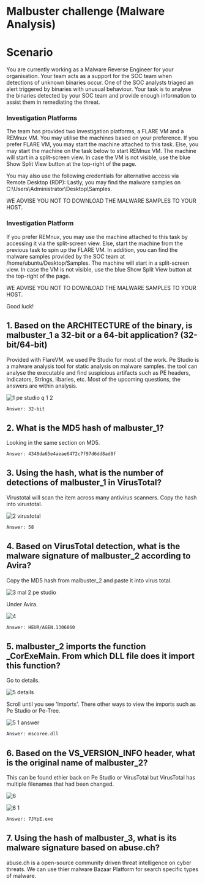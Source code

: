 # Malbuster challenge (Malware Analysis) 

# Scenario 
You are currently working as a Malware Reverse Engineer for your organisation. Your team acts as a support for the SOC team when detections of unknown binaries occur. One of the SOC analysts triaged an alert triggered by binaries with unusual behaviour. Your task is to analyse the binaries detected by your SOC team and provide enough information to assist them in remediating the threat.

### Investigation Platforms
The team has provided two investigation platforms, a FLARE VM and a REMnux VM. You may utilise the machines based on your preference.﻿
If you prefer FLARE VM, you may start the machine attached to this task. Else, you may start the machine on the task below to start REMnux VM.
The machine will start in a split-screen view. In case the VM is not visible, use the blue Show Split View button at the top-right of the page.

You may also use the following credentials for alternative access via Remote Desktop (RDP):
Lastly, you may find the malware samples on C:\Users\Administrator\Desktop\Samples. 

WE ADVISE YOU NOT TO DOWNLOAD THE MALWARE SAMPLES TO YOUR HOST.

### Investigation Platform

If you prefer REMnux, you may use the machine attached to this task by accessing it via the split-screen view.
Else, start the machine from the previous task to spin up the FLARE VM.
In addition, you can find the malware samples provided by the SOC team at /home/ubuntu/Desktop/Samples. 
The machine will start in a split-screen view. In case the VM is not visible, use the blue Show Split View button at the top-right of the page.

WE ADVISE YOU NOT TO DOWNLOAD THE MALWARE SAMPLES TO YOUR HOST.

Good luck!﻿

## 1. Based on the ARCHITECTURE of the binary, is malbuster_1 a 32-bit or a 64-bit application? (32-bit/64-bit)

Provided with FlareVM, we used Pe Studio for most of the work. Pe Studio is a malware analysis tool for static analysis on malware samples. the tool can analyse the executable and find suspicious artifacts such as PE headers, Indicators, Strings, libaries, etc. Most of the upcoming questions, the answers are within analysis. 

![1 pe studio q 1 2](https://github.com/Nath28m/CTF-writeups-tryhackme/assets/115990830/2271631b-75fc-4331-9083-5aac45a6307b)

```bash
Answer: 32-bit
```

## 2. What is the MD5 hash of malbuster_1?

Looking in the same section on MD5.

```bash
Answer: 4348da65e4aeae6472c7f97d6dd8ad8f
```

## 3. Using the hash, what is the number of detections of malbuster_1 in VirusTotal?
Virustotal will scan the item across many antivirus scanners. Copy the hash into virustotal. 

![2 virustotal](https://github.com/Nath28m/CTF-writeups-tryhackme/assets/115990830/c3ffad29-71b7-41e1-bed4-3485df907bf3)

```bash
Answer: 58
```

## 4. Based on VirusTotal detection, what is the malware signature of malbuster_2 according to Avira?

Copy the MD5 hash from malbuster_2 and paste it into virus total.

![3 mal 2 pe studio](https://github.com/Nath28m/CTF-writeups-tryhackme/assets/115990830/a3b4816e-4156-4aae-a046-404a3326aea9)

Under Avira. 

![4](https://github.com/Nath28m/CTF-writeups-tryhackme/assets/115990830/71cdd7f1-ad11-4b11-b68a-2db17d455ca1)


```bash
Answer: HEUR/AGEN.1306860
```

## 5. malbuster_2 imports the function _CorExeMain. From which DLL file does it import this function?

Go to details.

![5 details](https://github.com/Nath28m/CTF-writeups-tryhackme/assets/115990830/5e733b77-2111-45cb-b580-5ba8034755e7)

Scroll until you see 'Imports'. There other ways to view the imports such as Pe Studio or Pe-Tree. 

![5 1 answer](https://github.com/Nath28m/CTF-writeups-tryhackme/assets/115990830/46fa4623-fe67-4bd3-919c-5c7a6fdf5f25)

```bash
Answer: mscoree.dll
```

## 6. Based on the VS_VERSION_INFO header, what is the original name of malbuster_2?

This can be found ethier back on Pe Studio or VirusTotal but VirusTotal has multiple filenames that had been changed. 

![6](https://github.com/Nath28m/CTF-writeups-tryhackme/assets/115990830/7a068d76-117f-43d5-ae57-607cf80c36af)

![6 1](https://github.com/Nath28m/CTF-writeups-tryhackme/assets/115990830/04a5f00f-f415-478a-a5c0-47803410183c)

```bash
Answer: 7JYpE.exe
```

## 7. Using the hash of malbuster_3, what is its malware signature based on abuse.ch?

abuse.ch is a open-source community driven threat intelligence on cyber threats. We can use thier malware Bazaar Platform for search specific types of malware. 

















